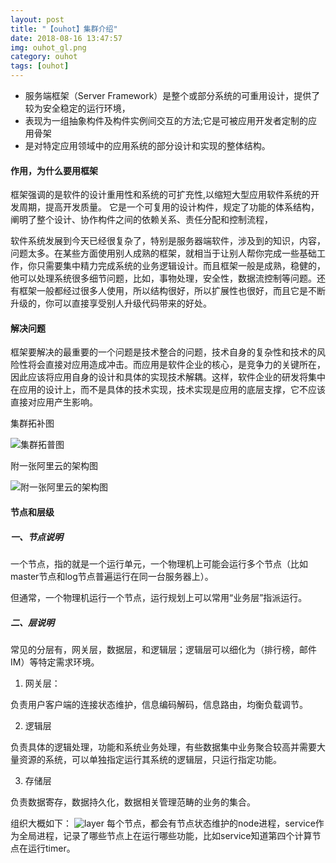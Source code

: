 ```yaml
---
layout: post
title: "【ouhot】集群介绍"
date: 2018-08-16 13:47:57
img: ouhot_gl.png
category: ouhot
tags: [ouhot]
---
```


- 服务端框架（Server Framework）是整个或部分系统的可重用设计，提供了较为安全稳定的运行环境，
- 表现为一组抽象构件及构件实例间交互的方法;它是可被应用开发者定制的应用骨架
- 是对特定应用领域中的应用系统的部分设计和实现的整体结构。
<!-- more -->  

#### 作用，为什么要用框架

框架强调的是软件的设计重用性和系统的可扩充性,以缩短大型应用软件系统的开发周期，提高开发质量。
它是一个可复用的设计构件，规定了功能的体系结构，阐明了整个设计、协作构件之间的依赖关系、责任分配和控制流程，

软件系统发展到今天已经很复杂了，特别是服务器端软件，涉及到的知识，内容，问题太多。在某些方面使用别人成熟的框架，就相当于让别人帮你完成一些基础工作，你只需要集中精力完成系统的业务逻辑设计。而且框架一般是成熟，稳健的，他可以处理系统很多细节问题，比如，事物处理，安全性，数据流控制等问题。还有框架一般都经过很多人使用，所以结构很好，所以扩展性也很好，而且它是不断升级的，你可以直接享受别人升级代码带来的好处。

#### 解决问题

框架要解决的最重要的一个问题是技术整合的问题，技术自身的复杂性和技术的风险性将会直接对应用造成冲击。而应用是软件企业的核心，是竞争力的关键所在，因此应该将应用自身的设计和具体的实现技术解耦。这样，软件企业的研发将集中在应用的设计上，而不是具体的技术实现，技术实现是应用的底层支撑，它不应该直接对应用产生影响。

集群拓补图

![集群拓普图](/assets/server_ouhot_1.png)

附一张阿里云的架构图

![附一张阿里云的架构图](/assets/server_aly_1.png)

#### 节点和层级

##### 一、节点说明
一个节点，指的就是一个运行单元，一个物理机上可能会运行多个节点（比如master节点和log节点普遍运行在同一台服务器上）。

但通常，一个物理机运行一个节点，运行规划上可以常用“业务层”指派运行。

##### 二、层说明
常见的分层有，网关层，数据层，和逻辑层；逻辑层可以细化为（排行榜，邮件IM）等特定需求环境。

1. 网关层：

负责用户客户端的连接状态维护，信息编码解码，信息路由，均衡负载调节。

2. 逻辑层

负责具体的逻辑处理，功能和系统业务处理，有些数据集中业务聚合较高并需要大量资源的系统，可以单独指定运行其系统的逻辑层，只运行指定功能。

3. 存储层

负责数据寄存，数据持久化，数据相关管理范畴的业务的集合。

组织大概如下：
![layer](/assets/layer.png)
每个节点，都会有节点状态维护的node进程，service作为全局进程，记录了哪些节点上在运行哪些功能，比如service知道第四个计算节点在运行timer。
